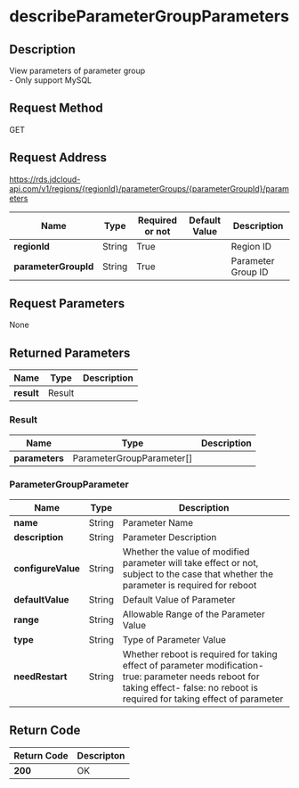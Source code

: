 # describeParameterGroupParameters


## Description
View parameters of parameter group<br>- Only support MySQL

## Request Method
GET

## Request Address
https://rds.jdcloud-api.com/v1/regions/{regionId}/parameterGroups/{parameterGroupId}/parameters

|Name|Type|Required or not|Default Value|Description|
|---|---|---|---|---|
|**regionId**|String|True| |Region ID|
|**parameterGroupId**|String|True| |Parameter Group ID|

## Request Parameters
None


## Returned Parameters
|Name|Type|Description|
|---|---|---|
|**result**|Result| |

### Result
|Name|Type|Description|
|---|---|---|
|**parameters**|ParameterGroupParameter[]| |
### ParameterGroupParameter
|Name|Type|Description|
|---|---|---|
|**name**|String|Parameter Name|
|**description**|String|Parameter Description|
|**configureValue**|String|Whether the value of modified parameter will take effect or not, subject to the case that whether the parameter is required for reboot|
|**defaultValue**|String|Default Value of Parameter|
|**range**|String|Allowable Range of the Parameter Value|
|**type**|String|Type of Parameter Value|
|**needRestart**|String|Whether reboot is required for taking effect of parameter modification- true: parameter needs reboot for taking effect- false: no reboot is required for taking effect of parameter|

## Return Code
|Return Code|Descripton|
|---|---|
|**200**|OK|
